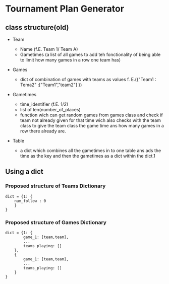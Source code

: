 # Tournament Plan Generator

## class structure(old)

- Team
    - Name (f.E. Team 1/ Team A)
    - Gametimes (a list of all games to add teh fonctionality of being able to limit how many games in a row one team has)

- Games
    - dict of combination of games with teams as values f. E.({"Team1 : Tema2" :["Team1","team2"] })

- Gametimes
    - time_identifier (f.E. 1/2)
    - list of len(number_of_places)
    - function wich can get random games from games class and check if team not already given for that time wich also checks with the team class to give the team class the game time ans how many games in a row there already are.

- Table
    - a dict which combines all the gametimes in to one table ans ads the time as the key and then the gametimes as a dict within the dict.1

## Using a dict

### Proposed structure of Teams Dictionary

````
dict = {1: {
    num_follow : 0
    }
}
````

### Proposed structure of Games Dictionary

````
dict = {1: {
        game_1: [team,team],
        ...
        teams_playing: []
    },
    {
        game_1: [team,team],
        ...
        teams_playing: []
    }
}
````
